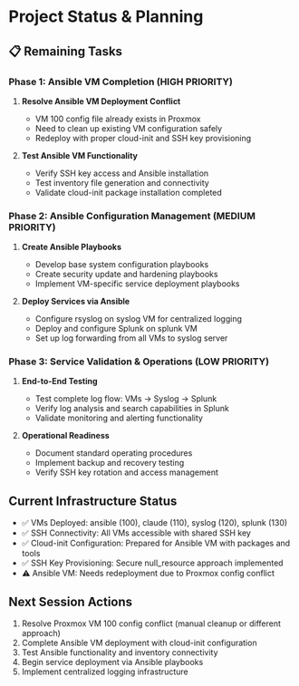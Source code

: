 # Project Status & Planning

## 📋 Remaining Tasks

### Phase 1: Ansible VM Completion (HIGH PRIORITY)

1. **Resolve Ansible VM Deployment Conflict**
   - VM 100 config file already exists in Proxmox
   - Need to clean up existing VM configuration safely
   - Redeploy with proper cloud-init and SSH key provisioning

2. **Test Ansible VM Functionality**
   - Verify SSH key access and Ansible installation
   - Test inventory file generation and connectivity
   - Validate cloud-init package installation completed

### Phase 2: Ansible Configuration Management (MEDIUM PRIORITY)

1. **Create Ansible Playbooks**
   - Develop base system configuration playbooks
   - Create security update and hardening playbooks
   - Implement VM-specific service deployment playbooks

2. **Deploy Services via Ansible**
   - Configure rsyslog on syslog VM for centralized logging
   - Deploy and configure Splunk on splunk VM
   - Set up log forwarding from all VMs to syslog server

### Phase 3: Service Validation & Operations (LOW PRIORITY)

1. **End-to-End Testing**
   - Test complete log flow: VMs → Syslog → Splunk
   - Verify log analysis and search capabilities in Splunk
   - Validate monitoring and alerting functionality

2. **Operational Readiness**
   - Document standard operating procedures
   - Implement backup and recovery testing
   - Verify SSH key rotation and access management

## Current Infrastructure Status

- ✅ VMs Deployed: ansible (100), claude (110), syslog (120), splunk (130)
- ✅ SSH Connectivity: All VMs accessible with shared SSH key
- ✅ Cloud-init Configuration: Prepared for Ansible VM with packages and tools
- ✅ SSH Key Provisioning: Secure null_resource approach implemented
- ⚠️ Ansible VM: Needs redeployment due to Proxmox config conflict

## Next Session Actions

1. Resolve Proxmox VM 100 config conflict (manual cleanup or different approach)
2. Complete Ansible VM deployment with cloud-init configuration
3. Test Ansible functionality and inventory connectivity
4. Begin service deployment via Ansible playbooks
5. Implement centralized logging infrastructure
